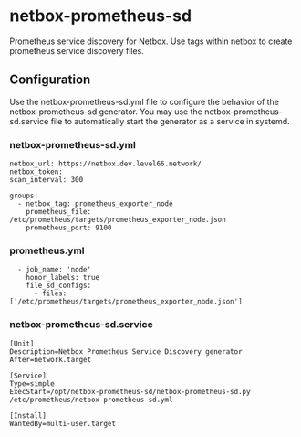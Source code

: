 # netbox-prometheus-sd
Prometheus service discovery for Netbox. Use tags within netbox to create prometheus service discovery files.

## Configuration
Use the netbox-prometheus-sd.yml file to configure the behavior of the netbox-prometheus-sd generator. You may use the netbox-prometheus-sd.service file to automatically start the generator as a service in systemd.

### netbox-prometheus-sd.yml
```
netbox_url: https://netbox.dev.level66.network/
netbox_token:
scan_interval: 300

groups:
  - netbox_tag: prometheus_exporter_node
    prometheus_file: /etc/prometheus/targets/prometheus_exporter_node.json
    prometheus_port: 9100
```

### prometheus.yml
```
  - job_name: 'node'
    honor_labels: true
    file_sd_configs:
      - files: ['/etc/prometheus/targets/prometheus_exporter_node.json']
```

### netbox-prometheus-sd.service
```
[Unit]
Description=Netbox Prometheus Service Discovery generator
After=network.target

[Service]
Type=simple
ExecStart=/opt/netbox-prometheus-sd/netbox-prometheus-sd.py /etc/prometheus/netbox-prometheus-sd.yml

[Install]
WantedBy=multi-user.target
```
